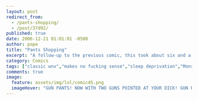 ```yaml
---
layout: post
redirect_from: 
  - /pants-shopping/
  - /post/37d92/
published: true
date: 2006-12-21 01:01:01 -0500
author: pope
title: "Pants Shopping"
excerpt: "A follow-up to the previous comic, this took about six and a half months to produce, and we had no idea what we were doing the entire time. Is it funny? hard to say. Maybe stay up for a good solid semester or two and then come back and let us know."
category: Comics
tags: ["classic wnv","makes no fucking sense","sleep deprivation","Monster energy"]
comments: true 
image:
  feature: assets/img/lol/comic45.png
  imageHover: "GUN PANTS! NOW WITH TWO GUNS POINTED AT YOUR DICK! GUN PANTS!"
---
```


